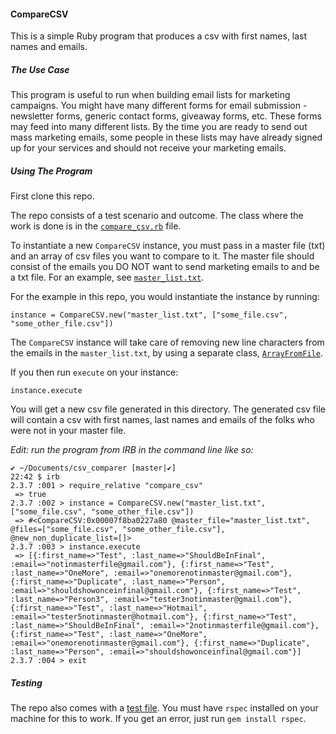#### CompareCSV

This is a simple Ruby program that produces a csv with first names, last names and emails.

##### The Use Case

This program is useful to run when building email lists for marketing campaigns. You might have many different forms for email submission - newsletter forms, generic contact forms, giveaway forms, etc. These forms may feed into many different lists. By the time you are ready to send out mass marketing emails, some people in these lists may have already signed up for your services and should not receive your marketing emails.

##### Using The Program

First clone this repo.

The repo consists of a test scenario and outcome. The class where the work is done is in the [`compare_csv.rb`](./compare_csv.rb) file.

To instantiate a new `CompareCSV` instance, you must pass in a master file (txt) and an array of csv files you want to compare to it. The master file should consist of the emails you DO NOT want to send marketing emails to and be a txt file. For an example, see [`master_list.txt`](./master_list.txt).

For the example in this repo, you would instantiate the instance by running:

```
instance = CompareCSV.new("master_list.txt", ["some_file.csv", "some_other_file.csv"])
```

The `CompareCSV` instance will take care of removing new line characters from the emails in the `master_list.txt`, by using a separate class, [`ArrayFromFile`](./array_from_file.rb).

If you then run `execute` on your instance:

```
instance.execute
```

You will get a new csv file generated in this directory. The generated csv file will contain a csv with first names, last names and emails of the folks who were not in your master file.

*Edit: run the program from IRB in the command line like so:*

```
✔ ~/Documents/csv_comparer [master|✔]
22:42 $ irb
2.3.7 :001 > require_relative "compare_csv"
 => true
2.3.7 :002 > instance = CompareCSV.new("master_list.txt", ["some_file.csv", "some_other_file.csv"])
 => #<CompareCSV:0x00007f8ba0227a80 @master_file="master_list.txt", @files=["some_file.csv", "some_other_file.csv"], @new_non_duplicate_list=[]>
2.3.7 :003 > instance.execute
 => [{:first_name=>"Test", :last_name=>"ShouldBeInFinal", :email=>"notinmasterfile@gmail.com"}, {:first_name=>"Test", :last_name=>"OneMore", :email=>"onemorenotinmaster@gmail.com"}, {:first_name=>"Duplicate", :last_name=>"Person", :email=>"shouldshowonceinfinal@gmail.com"}, {:first_name=>"Test", :last_name=>"Person3", :email=>"tester3notinmaster@gmail.com"}, {:first_name=>"Test", :last_name=>"Hotmail", :email=>"tester5notinmaster@hotmail.com"}, {:first_name=>"Test", :last_name=>"ShouldBeInFinal", :email=>"2notinmasterfile@gmail.com"}, {:first_name=>"Test", :last_name=>"OneMore", :email=>"onemorenotinmaster@gmail.com"}, {:first_name=>"Duplicate", :last_name=>"Person", :email=>"shouldshowonceinfinal@gmail.com"}]
2.3.7 :004 > exit
```

##### Testing

The repo also comes with a [test file](./compare_spec.rb). You must have `rspec` installed on your machine for this to work. If you get an error, just run `gem install rspec`.
